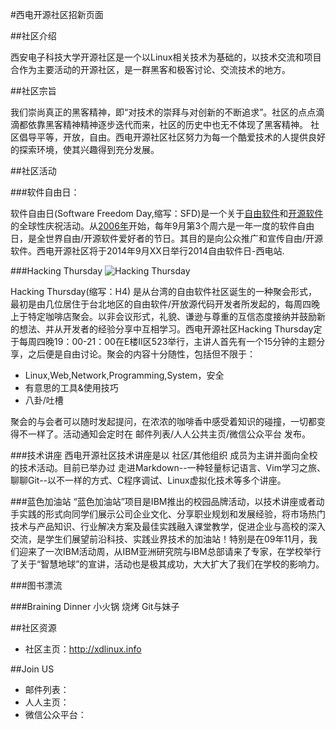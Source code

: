#西电开源社区招新页面

##社区介绍

西安电子科技大学开源社区是一个以Linux相关技术为基础的，以技术交流和项目合作为主要活动的开源社区，是一群黑客和极客讨论、交流技术的地方。

##社区宗旨

我们崇尚真正的黑客精神，即“对技术的崇拜与对创新的不断追求”。社区的点点滴滴都依靠黑客精神精神逐步迭代而来，社区的历史中也无不体现了黑客精神。
社区倡导平等，开放，自由。西电开源社区社区努力为每一个酷爱技术的人提供良好的探索环境，使其兴趣得到充分发展。

##社区活动

###软件自由日：

软件自由日(Software Freedom Day,缩写：SFD)是一个关于[自由软件][1]和[开源软件][2]的全球性庆祝活动。从[2006年][3]开始，每年9月第3个周六是一年一度的软件自由日，是全世界自由/开源软件爱好者的节日。其目的是向公众推广和宣传自由/开源软件。西电开源社区将于2014年9月XX日举行2014自由软件日-西电站.

###Hacking Thursday
![Hacking Thursday](http://fmn.rrimg.com/fmn063/20140305/1615/b_large_ou9n_71d5000002c41263.jpg)

Hacking Thursday(缩写：H4) 是从台湾的自由软件社区诞生的一种聚会形式，最初是由几位居住于台北地区的自由软件/开放源代码开发者所发起的，每周四晚上于特定咖啡店聚会。以非会议形式，礼貌、谦逊与尊重的互信态度接纳并鼓励新的想法、并从开发者的经验分享中互相学习。西电开源社区Hacking Thursday定于每周四晚19：00-21：00在E楼II区523举行，主讲人首先有一个15分钟的主题分享，之后便是自由讨论。聚会的内容十分随性，包括但不限于：

- Linux,Web,Network,Programming,System，安全
- 有意思的工具&使用技巧
- 八卦/吐槽

聚会的与会者可以随时发起提问，在浓浓的咖啡香中感受着知识的碰撞，一切都变得不一样了。活动通知会定时在 邮件列表/人人公共主页/微信公众平台 发布。

###技术讲座
西电开源社区技术讲座是以 社区/其他组织 成员为主讲并面向全校的技术活动。目前已举办过 走进Markdown--一种轻量标记语言、Vim学习之旅、聊聊Git--以不一样的方式、C程序调试、Linux虚拟化技术等多个讲座。

###蓝色加油站
“蓝色加油站”项目是IBM推出的校园品牌活动，以技术讲座或者动手实践的形式向同学们展示公司企业文化、分享职业规划和发展经验，将市场热门技术与产品知识、行业解决方案及最佳实践融入课堂教学，促进企业与高校的深入交流，是学生们展望前沿科技、实践业界技术的加油站！特别是在09年11月，我们迎来了一次IBM活动周，从IBM亚洲研究院与IBM总部请来了专家，在学校举行了关于“智慧地球”的宣讲，活动也是极其成功，大大扩大了我们在学校的影响力。

###图书漂流

###Braining Dinner
小火锅 烧烤 Git与妹子


##社区资源
- 社区主页：http://xdlinux.info


##Join US
- 邮件列表：
- 人人主页：
- 微信公众平台：

[1]:	http://zh.wikipedia.org/wiki/%E8%87%AA%E7%94%B1%E8%BD%AF%E4%BB%B6 "自由软件"
[2]:	http://zh.wikipedia.org/wiki/%E5%BC%80%E6%BA%90%E8%BD%AF%E4%BB%B6 "开源软件"
[3]:	http://zh.wikipedia.org/wiki/%E8%BD%AF%E4%BB%B6%E8%87%AA%E7%94%B1%E6%97%A5 "软件自由日"
